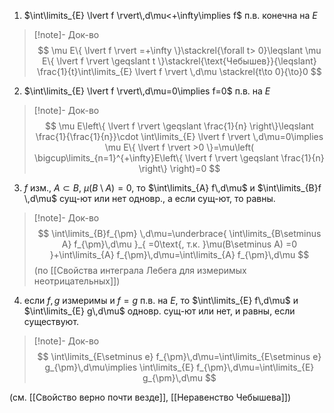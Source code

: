 1. $\int\limits_{E} \lvert f \rvert\,d\mu<+\infty\implies f$ п.в. конечна на $E$
>[!note]- Док-во
> $$
> \mu E\{ \lvert f \rvert =+\infty \}\stackrel{\forall t> 0}\leqslant \mu E\{ \lvert f \rvert \geqslant t \}\stackrel{\text{Чебышев}}{\leqslant} \frac{1}{t}\int\limits_{E} \lvert f \rvert \,d\mu \stackrel{t\to 0}{\to}0
> $$
2. $\int\limits_{E} \lvert f \rvert\,d\mu=0\implies f=0$ п.в. на $E$
>[!note]- Док-во
> $$
> \mu E\left\{  \lvert f \rvert \geqslant \frac{1}{n}  \right\}\leqslant \frac{1}{\frac{1}{n}}\cdot \int\limits_{E} \lvert f \rvert \,d\mu=0\implies \mu E\{ \lvert f \rvert >0 \}=\mu\left( \bigcup\limits_{n=1}^{+\infty}E\left\{  \lvert f \rvert \geqslant \frac{1}{n}  \right\} \right)=0
> $$
3. $f$ изм., $A\subset B,\ \mu(B\setminus A)=0$, то $\int\limits_{A} f\,d\mu$ и $\int\limits_{B}f \,d\mu$ сущ-ют или нет одновр., а если сущ-ют, то равны.
>[!note]- Док-во
> $$
> \int\limits_{B}f_{\pm} \,d\mu=\underbrace{ \int\limits_{B\setminus A} f_{\pm}\,d\mu }_{ =0\text{, т.к. }\mu(B\setminus A) =0 }+\int\limits_{A} f_{\pm}\,d\mu=\int\limits_{A} f_{\pm}\,d\mu
> $$
> (по [[Свойства интеграла Лебега для измеримых неотрицательных]])
4. если $f, g$ измеримы и $f=g$ п.в. на $E$, то $\int\limits_{E} f\,d\mu$ и $\int\limits_{E} g\,d\mu$ одновр. сущ-ют или нет, и равны, если существуют.
>[!note]- Док-во
> $$
> \int\limits_{E\setminus e} f_{\pm}\,d\mu=\int\limits_{E\setminus e} g_{\pm}\,d\mu\implies \int\limits_{E} f_{\pm}\,d\mu=\int\limits_{E} g_{\pm}\,d\mu
> $$

(см. [[Свойство верно почти везде]], [[Неравенство Чебышева]])